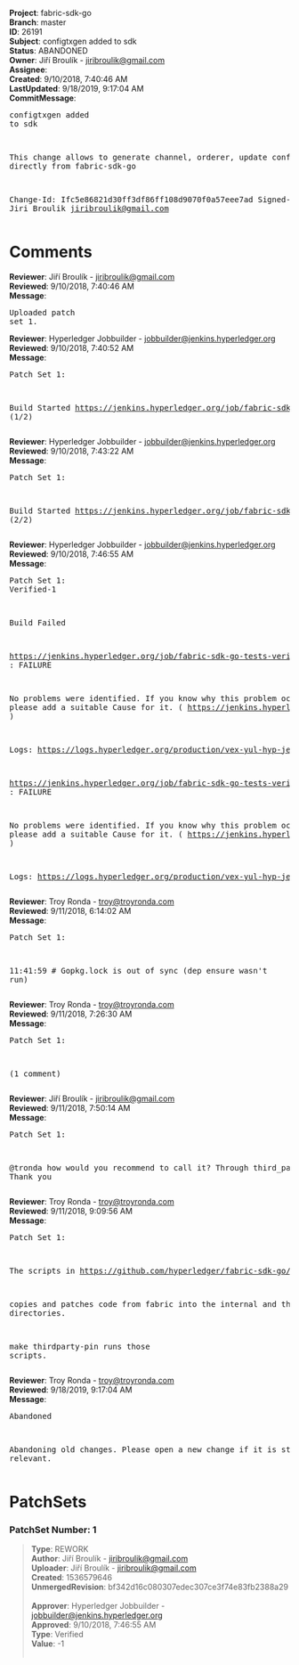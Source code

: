 <strong>Project</strong>: fabric-sdk-go<br><strong>Branch</strong>: master<br><strong>ID</strong>: 26191<br><strong>Subject</strong>: configtxgen added to sdk<br><strong>Status</strong>: ABANDONED<br><strong>Owner</strong>: Jiří Broulík - jiribroulik@gmail.com<br><strong>Assignee</strong>:<br><strong>Created</strong>: 9/10/2018, 7:40:46 AM<br><strong>LastUpdated</strong>: 9/18/2019, 9:17:04 AM<br><strong>CommitMessage</strong>:<br><pre>configtxgen added to sdk

This change allows to generate channel, orderer, update configs
directly from fabric-sdk-go

Change-Id: Ifc5e86821d30ff3df86ff108d9070f0a57eee7ad
Signed-off-by: Jiri Broulik <jiribroulik@gmail.com>
</pre><h1>Comments</h1><strong>Reviewer</strong>: Jiří Broulík - jiribroulik@gmail.com<br><strong>Reviewed</strong>: 9/10/2018, 7:40:46 AM<br><strong>Message</strong>: <pre>Uploaded patch set 1.</pre><strong>Reviewer</strong>: Hyperledger Jobbuilder - jobbuilder@jenkins.hyperledger.org<br><strong>Reviewed</strong>: 9/10/2018, 7:40:52 AM<br><strong>Message</strong>: <pre>Patch Set 1:

Build Started https://jenkins.hyperledger.org/job/fabric-sdk-go-tests-verify-s390x/3947/ (1/2)</pre><strong>Reviewer</strong>: Hyperledger Jobbuilder - jobbuilder@jenkins.hyperledger.org<br><strong>Reviewed</strong>: 9/10/2018, 7:43:22 AM<br><strong>Message</strong>: <pre>Patch Set 1:

Build Started https://jenkins.hyperledger.org/job/fabric-sdk-go-tests-verify-x86_64/3858/ (2/2)</pre><strong>Reviewer</strong>: Hyperledger Jobbuilder - jobbuilder@jenkins.hyperledger.org<br><strong>Reviewed</strong>: 9/10/2018, 7:46:55 AM<br><strong>Message</strong>: <pre>Patch Set 1: Verified-1

Build Failed 

https://jenkins.hyperledger.org/job/fabric-sdk-go-tests-verify-s390x/3947/ : FAILURE

No problems were identified. If you know why this problem occurred, please add a suitable Cause for it. ( https://jenkins.hyperledger.org/job/fabric-sdk-go-tests-verify-s390x/3947/ )

Logs: https://logs.hyperledger.org/production/vex-yul-hyp-jenkins-3/fabric-sdk-go-tests-verify-s390x/3947

https://jenkins.hyperledger.org/job/fabric-sdk-go-tests-verify-x86_64/3858/ : FAILURE

No problems were identified. If you know why this problem occurred, please add a suitable Cause for it. ( https://jenkins.hyperledger.org/job/fabric-sdk-go-tests-verify-x86_64/3858/ )

Logs: https://logs.hyperledger.org/production/vex-yul-hyp-jenkins-3/fabric-sdk-go-tests-verify-x86_64/3858</pre><strong>Reviewer</strong>: Troy Ronda - troy@troyronda.com<br><strong>Reviewed</strong>: 9/11/2018, 6:14:02 AM<br><strong>Message</strong>: <pre>Patch Set 1:

11:41:59 # Gopkg.lock is out of sync
(dep ensure wasn't run)</pre><strong>Reviewer</strong>: Troy Ronda - troy@troyronda.com<br><strong>Reviewed</strong>: 9/11/2018, 7:26:30 AM<br><strong>Message</strong>: <pre>Patch Set 1:

(1 comment)</pre><strong>Reviewer</strong>: Jiří Broulík - jiribroulik@gmail.com<br><strong>Reviewed</strong>: 9/11/2018, 7:50:14 AM<br><strong>Message</strong>: <pre>Patch Set 1:

@tronda how would you recommend to call it? Through third_party? Thank you</pre><strong>Reviewer</strong>: Troy Ronda - troy@troyronda.com<br><strong>Reviewed</strong>: 9/11/2018, 9:09:56 AM<br><strong>Message</strong>: <pre>Patch Set 1:

The scripts in https://github.com/hyperledger/fabric-sdk-go/tree/master/scripts/third_party_pins/fabric

copies and patches code from fabric into the internal and third_party directories.

make thirdparty-pin runs those scripts.</pre><strong>Reviewer</strong>: Troy Ronda - troy@troyronda.com<br><strong>Reviewed</strong>: 9/18/2019, 9:17:04 AM<br><strong>Message</strong>: <pre>Abandoned

Abandoning old changes. Please open a new change if it is still relevant.</pre><h1>PatchSets</h1><h3>PatchSet Number: 1</h3><blockquote><strong>Type</strong>: REWORK<br><strong>Author</strong>: Jiří Broulík - jiribroulik@gmail.com<br><strong>Uploader</strong>: Jiří Broulík - jiribroulik@gmail.com<br><strong>Created</strong>: 1536579646<br><strong>UnmergedRevision</strong>: bf342d16c080307edec307ce3f74e83fb2388a29<br><br><strong>Approver</strong>: Hyperledger Jobbuilder - jobbuilder@jenkins.hyperledger.org<br><strong>Approved</strong>: 9/10/2018, 7:46:55 AM<br><strong>Type</strong>: Verified<br><strong>Value</strong>: -1<br><br></blockquote>